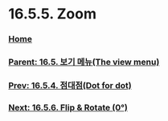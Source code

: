 # 16.5.5. Zoom

### [Home](./00-home.md)
### [Parent: 16.5. 보기 메뉴(The view menu)](./16-05-00-the-view-menu.md)
### [Prev: 16.5.4. 점대점(Dot for dot)](./16-05-04-dot-for-dot.md)
### [Next: 16.5.6. Flip & Rotate (0°)](./16-05-06-flip-rotate.md)
